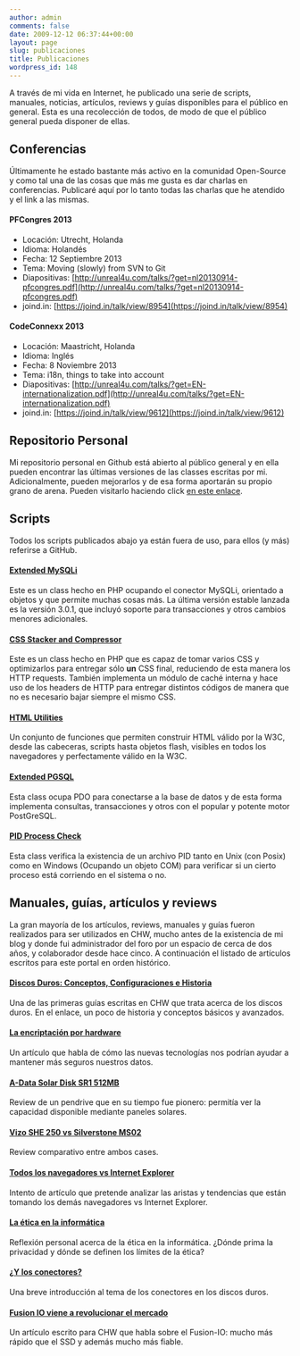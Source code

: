 ```yaml
---
author: admin
comments: false
date: 2009-12-12 06:37:44+00:00
layout: page
slug: publicaciones
title: Publicaciones
wordpress_id: 148
---
```


A través de mi vida en Internet, he publicado una serie de scripts, manuales, noticias, artículos, reviews y guías disponibles para el público en general. Esta es una recolección de todos, de modo de que el público general pueda disponer de ellas.



## Conferencias


Últimamente he estado bastante más activo en la comunidad Open-Source y como tal una de las cosas que más me gusta es dar charlas en conferencias. Publicaré aquí por lo tanto todas las charlas que he atendido y el link a las mismas.



#### PFCongres 2013


* Locación: Utrecht, Holanda
* Idioma: Holandés
* Fecha: 12 Septiembre 2013
* Tema: Moving (slowly) from SVN to Git
* Diapositivas: [http://unreal4u.com/talks/?get=nl20130914-pfcongres.pdf](http://unreal4u.com/talks/?get=nl20130914-pfcongres.pdf)
* joind.in: [https://joind.in/talk/view/8954](https://joind.in/talk/view/8954)



#### CodeConnexx 2013


* Locación: Maastricht, Holanda
* Idioma: Inglés
* Fecha: 8 Noviembre 2013
* Tema: i18n, things to take into account
* Diapositivas: [http://unreal4u.com/talks/?get=EN-internationalization.pdf](http://unreal4u.com/talks/?get=EN-internationalization.pdf)
* joind.in: [https://joind.in/talk/view/9612](https://joind.in/talk/view/9612)



## Repositorio Personal


Mi repositorio personal en Github está abierto al público general y en ella pueden encontrar las últimas versiones de las classes escritas por mi. Adicionalmente, pueden mejorarlos y de esa forma aportarán su propio grano de arena.
Pueden visitarlo haciendo click [en este enlace](https://github.com/unreal4u/).



## Scripts


Todos los scripts publicados abajo ya están fuera de uso, para ellos (y más) referirse a GitHub.



#### [Extended MySQLi](http://www.phpclasses.org/package/5812-PHP-MySQL-database-access-wrapper-using-MySQLi.html)


Este es un class hecho en PHP ocupando el conector MySQLi, orientado a objetos y que permite muchas cosas más. La última versión estable lanzada es la versión 3.0.1, que incluyó soporte para transacciones y otros cambios menores adicionales.



#### [CSS Stacker and Compressor](http://www.phpclasses.org/package/5950-PHP-Compact-several-CSS-files-into-a-single-file.html)


Este es un class hecho en PHP que es capaz de tomar varios CSS y optimizarlos para entregar sólo **un** CSS final, reduciendo de esta manera los HTTP requests. También implementa un módulo de caché interna y hace uso de los headers de HTTP para entregar distintos códigos de manera que no es necesario bajar siempre el mismo CSS.



#### [HTML Utilities](http://www.phpclasses.org/package/6313-PHP-Create-HTML-documents-programmatically.html)


Un conjunto de funciones que permiten construir HTML válido por la W3C, desde las cabeceras, scripts hasta objetos flash, visibles en todos los navegadores y perfectamente válido en la W3C. 



#### [Extended PGSQL](http://www.phpclasses.org/package/7052-PHP-Access-PostGreSQL-databases-using-PDO.html)


Esta class ocupa PDO para conectarse a la base de datos y de esta forma implementa consultas, transacciones y otros con el popular y potente motor PostGreSQL.



#### [PID Process Check](http://www.phpclasses.org/package/6895-PHP-Check-if-a-PHP-script-is-running-using-PID-files.html)


Esta class verifica la existencia de un archivo PID tanto en Unix (con Posix) como en Windows (Ocupando un objeto COM) para verificar si un cierto proceso está corriendo en el sistema o no.



## Manuales, guías, artículos y reviews

  

La gran mayoría de los artículos, reviews, manuales y guías fueron realizados para ser utilizados en CHW, mucho antes de la existencia de mi blog y donde fui administrador del foro por un espacio de cerca de dos años, y colaborador desde hace cinco. A continuación el listado de artículos escritos para este portal en orden histórico. 


#### [Discos Duros: Conceptos, Configuraciones e Historia](http://www.chw.net/2006/08/discos-duros-conceptos-configuraciones-e-historia/)


Una de las primeras guías escritas en CHW que trata acerca de los discos duros. En el enlace, un poco de historia y conceptos básicos y avanzados. 



#### [La encriptación por hardware](http://www.chw.net/2006/11/la-encriptacion-por-hardware/)


Un artículo que habla de cómo las nuevas tecnologías nos podrían ayudar a mantener más seguros nuestros datos.



#### [A-Data Solar Disk SR1 512MB](http://www.chw.net/2006/12/a-data-solar-disk-sr1-512mb/)


Review de un pendrive que en su tiempo fue pionero: permitía ver la capacidad disponible mediante paneles solares. 



#### [Vizo SHE 250 vs Silverstone MS02](http://www.chw.net/2007/01/vizo-she-250-y-silverstone-ms02/)


Review comparativo entre ambos cases. 



#### [Todos los navegadores vs Internet Explorer](http://www.chw.net/2008/12/todos-los-navegadores-vs-internet-explorer/)


Intento de artículo que pretende analizar las aristas y tendencias que están tomando los demás navegadores vs Internet Explorer.



#### [La ética en la informática](http://www.chw.net/2008/09/la-etica-en-la-informatica/)


Reflexión personal acerca de la ética en la informática. ¿Dónde prima la privacidad y dónde se definen los límites de la ética?



#### [¿Y los conectores?](http://www.chw.net/2008/11/%c2%bfy-los-conectores/)


Una breve introducción al tema de los conectores en los discos duros. 



#### [Fusion IO viene a revolucionar el mercado](http://www.chw.net/2009/03/fusion-io-viene-a-revolucionar-el-mercado/)


Un artículo escrito para CHW que habla sobre el Fusion-IO: mucho más rápido que el SSD y además mucho más fiable. 
